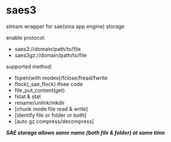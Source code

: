 saes3
=====

stream wrapper for sae(sina app engine) storage

enable protocol:
 - saes3://domain/path/to/file
 - saes3gz://domain/path/to/file

supported method:
 - fopen(with modes)/fclose/fread/fwrite
 - flock(_sae_flock) #see code
 - file_put_content(get)
 - fstat & stat
 - rename/unlink/mkdir
 - [chunk mode file read & write]
 - [identify file or folder or both]
 - [auto gz compress/decompress]

***SAE storage allows same name (both file & folder) at same time***
